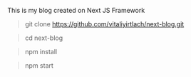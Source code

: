 This is my blog created on Next JS Framework

> git clone https://github.com/vitaliyirtlach/next-blog.git

> cd next-blog 

> npm install     

> npm start
